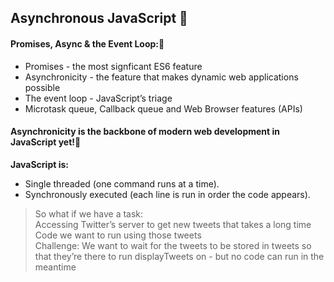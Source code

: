 ## Asynchronous JavaScript 🎯

#### Promises, Async & the Event Loop::blossom:
- Promises - the most signficant ES6 feature
- Asynchronicity - the feature that makes dynamic web applications possible
- The event loop - JavaScript’s triage
- Microtask queue, Callback queue and Web Browser features (APIs) <br/>

#### Asynchronicity is the backbone of modern web development in JavaScript yet!:blossom:
**JavaScript is:**
- Single threaded (one command runs at a time).
- Synchronously executed (each line is run in order the code appears).<br/>
> So what if we have a task: <br/>
> Accessing Twitter’s server to get new tweets that takes a long time <br/>
> Code we want to run using those tweets <br/>
> Challenge: We want to wait for the tweets to be stored in tweets so that they’re there to run displayTweets on - but no code can run in the meantime <br/>
